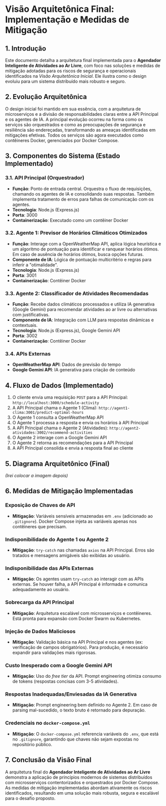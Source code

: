 # Visão Arquitetônica Final: Implementação e Medidas de Mitigação

## 1. Introdução

Este documento detalha a arquitetura final implementada para o **Agendador Inteligente de Atividades ao Ar Livre**, com foco nas soluções e medidas de mitigação adotadas para os riscos de segurança e operacionais identificados na *Visão Arquitetônica Inicial*. Ele ilustra como o design evoluiu para um sistema distribuído mais robusto e seguro.

## 2. Evolução Arquitetônica

O design inicial foi mantido em sua essência, com a arquitetura de microserviços e a divisão de responsabilidades claras entre a API Principal e os agentes de IA. A principal evolução ocorreu na forma como os serviços são orquestrados e como as preocupações de segurança e resiliência são endereçadas, transformando as ameaças identificadas em mitigações efetivas. Todos os serviços são agora executados como contêineres Docker, gerenciados por Docker Compose.

## 3. Componentes do Sistema (Estado Implementado)

### 3.1. API Principal (Orquestrador)

- **Função**: Ponto de entrada central. Orquestra o fluxo de requisições, chamando os agentes de IA e consolidando suas respostas. Também implementa tratamento de erros para falhas de comunicação com os agentes.
- **Tecnologia**: Node.js (Express.js)
- **Porta**: 3000
- **Containerização**: Executado como um contêiner Docker

### 3.2. Agente 1: Previsor de Horários Climáticos Otimizados

- **Função**: Interage com a OpenWeatherMap API, aplica lógica heurística e um algoritmo de pontuação para identificar e ranquear horários ótimos. Em caso de ausência de horários ótimos, busca opções futuras.
- **Componente de IA**: Lógica de pontuação multicritério e regras para inferir a "otimalidade".
- **Tecnologia**: Node.js (Express.js)
- **Porta**: 3001
- **Containerização**: Contêiner Docker

### 3.3. Agente 2: Classificador de Atividades Recomendadas

- **Função**: Recebe dados climáticos processados e utiliza IA generativa (Google Gemini) para recomendar atividades ao ar livre ou alternativas com justificativas.
- **Componente de IA**: Integração com LLM para respostas dinâmicas e contextuais.
- **Tecnologia**: Node.js (Express.js), Google Gemini API
- **Porta**: 3002
- **Containerização**: Contêiner Docker

### 3.4. APIs Externas

- **OpenWeatherMap API**: Dados de previsão do tempo
- **Google Gemini API**: IA generativa para criação de conteúdo

## 4. Fluxo de Dados (Implementado)

1. O cliente envia uma requisição `POST` para a API Principal: `http://localhost:3000/schedule-activity`
2. A API Principal chama o Agente 1 (Clima): `http://agent1-clima:3001/predict-optimal-hours`
3. O Agente 1 consulta a OpenWeatherMap API
4. O Agente 1 processa a resposta e envia os horários à API Principal
5. A API Principal chama o Agente 2 (Atividades): `http://agent2-atividades:3002/recommend-activities`
6. O Agente 2 interage com a Google Gemini API
7. O Agente 2 retorna as recomendações para a API Principal
8. A API Principal consolida e envia a resposta final ao cliente

## 5. Diagrama Arquitetônico (Final)

*(Irei colocar a imagem depois)*

## 6. Medidas de Mitigação Implementadas

### Exposição de Chaves de API

- **Mitigação**: Variáveis sensíveis armazenadas em `.env` (adicionado ao `.gitignore`). Docker Compose injeta as variáveis apenas nos contêineres que precisam.

### Indisponibilidade do Agente 1 ou Agente 2

- **Mitigação**: `try-catch` nas chamadas `axios` na API Principal. Erros são tratados e mensagens amigáveis são exibidas ao usuário.

### Indisponibilidade das APIs Externas

- **Mitigação**: Os agentes usam `try-catch` ao interagir com as APIs externas. Se houver falha, a API Principal é informada e comunica adequadamente ao usuário.

### Sobrecarga da API Principal

- **Mitigação**: Arquitetura escalável com microsserviços e contêineres. Está pronta para expansão com Docker Swarm ou Kubernetes.

### Injeção de Dados Maliciosos

- **Mitigação**: Validação básica na API Principal e nos agentes (ex: verificação de campos obrigatórios). Para produção, é necessário expandir para validações mais rigorosas.

### Custo Inesperado com a Google Gemini API

- **Mitigação**: Uso do *free tier* da API. Prompt engineering otimiza consumo de tokens (respostas concisas com 3-5 atividades).

### Respostas Inadequadas/Enviesadas da IA Generativa

- **Mitigação**: Prompt engineering bem definido no Agente 2. Em caso de parsing mal-sucedido, o texto bruto é retornado para depuração.

### Credenciais no `docker-compose.yml`

- **Mitigação**: O `docker-compose.yml` referencia variáveis do `.env`, que está no `.gitignore`, garantindo que chaves não sejam expostas no repositório público.

## 7. Conclusão da Visão Final

A arquitetura final do **Agendador Inteligente de Atividades ao Ar Livre** demonstra a aplicação de princípios modernos de sistemas distribuídos com microsserviços contentorizados e orquestrados por Docker Compose. As medidas de mitigação implementadas abordam ativamente os riscos identificados, resultando em uma solução mais robusta, segura e escalável para o desafio proposto.
